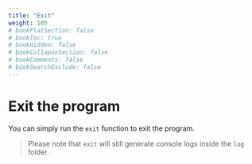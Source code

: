 ```yaml
---
title: "Exit"
weight: 105
# bookFlatSection: false
# bookToc: true
# bookHidden: false
# bookCollapseSection: false
# bookComments: false
# bookSearchExclude: false
---
```


# Exit the program

You can simply run the `exit` function to exit the program.

> Please note that `exit` will still generate console logs inside the `log` folder.